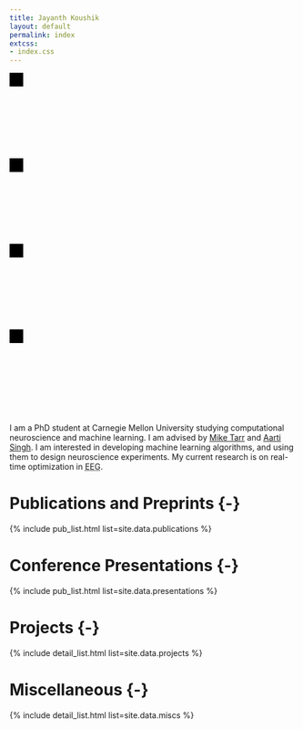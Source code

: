 ```yaml
---
title: Jayanth Koushik
layout: default
permalink: index
extcss:
- index.css
---
```


<a title="Email" class="icon-link" href="mailto:jnkoushik@gmail.com"><svg>
    <!-- mail icon -->
    <path stroke="none" d="M0 0h24v24H0z"/>
    <rect x="3" y="5" width="18" height="14" rx="2" />
    <polyline points="3 7 12 13 21 7" />
</svg></a><a title="GitHub" class="icon-link" href="https://www.github.com/jayanthkoushik"><svg>
    <!-- github icon -->
    <path stroke="none" d="M0 0h24v24H0z"/>
    <path d="M9 19c-4.286 1.35-4.286-2.55-6-3m12 5v-3.5c0-1 .099-1.405-.5-2 2.791-.3 5.5-1.366 5.5-6.04a4.567 4.567 0 0 0 -1.333 -3.21 4.192 4.192 0 00-.08-3.227s-1.05-.3-3.476 1.267a12.334 12.334 0 0 0 -6.222 0C6.462 2.723 5.413 3.023 5.413 3.023a4.192 4.192 0 0 0 -.08 3.227A4.566 4.566 0 004 9.486c0 4.64 2.709 5.68 5.5 6.014-.591.589-.56 1.183-.5 2V21" />
</svg></a><a title="Google Scholar" class="icon-link" href="https://scholar.google.com/citations?user=XTqgW-EAAAAJ"><svg>
    <!-- google icon -->
    <path stroke="none" d="M0 0h24v24H0z"/>
    <path d="M17.788 5.108A9 9 0 1021 12h-8" />
</svg></a><a title="Twitter" class="icon-link" href="https://twitter.com/jayanth_koushik"><svg>
    <!-- twitter icon -->
    <path stroke="none" d="M0 0h24v24H0z"/>
    <path d="M22 4.01c-1 .49-1.98.689-3 .99-1.121-1.265-2.783-1.335-4.38-.737S11.977 6.323 12 8v1c-3.245.083-6.135-1.395-8-4 0 0-4.182 7.433 4 11-1.872 1.247-3.739 2.088-6 2 3.308 1.803 6.913 2.423 10.034 1.517 3.58-1.04 6.522-3.723 7.651-7.742a13.84 13.84 0 0 0 .497 -3.753C20.18 7.773 21.692 5.25 22 4.009z" />
</svg></a>

I am a PhD student at Carnegie Mellon University studying computational
neuroscience and machine learning. I am advised by
[Mike Tarr](https://www.cmu.edu/dietrich/psychology/people/core-training-faculty/tarr-michael.html) and
[Aarti Singh](https://www.cs.cmu.edu/~aarti/). I am interested in developing
machine learning algorithms, and using them to design neuroscience experiments.
My current research is on real-time optimization in <abbr title="electroencephalography">EEG</abbr>.

# Publications and Preprints {-}
{% include pub_list.html list=site.data.publications %}

# Conference Presentations {-}
{% include pub_list.html list=site.data.presentations %}

# Projects {-}
{% include detail_list.html list=site.data.projects %}

# Miscellaneous {-}
{% include detail_list.html list=site.data.miscs %}
